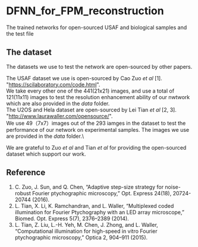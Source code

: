 # DFNN_for_FPM_reconstruction
The trained networks for open-sourced USAF and biological samples and the test file
## The dataset
The datasets we use to test the network are open-sourced by other papers. 

The USAF dataset we use is open-sourced by Cao Zuo *et al* [1]. \
"https://scilaboratory.com/code.html". \
We take every other one of the 441(21x21) images, and use a total of 121(11x11) images to test the resolution enhancement ability of our nwtwork which are also provided in the *data* folder. \
The U2OS and Hela dataset are open-sourced by Lei Tian *et al* [2, 3].\
"http://www.laurawaller.com/opensource/". \
We use 49（7x7）images out of the 293 iamges in the dataset to test the performance of our network on experimental samples. The images we use are provided in the *data* folder.\


We are grateful to Zuo *et al* and Tian *et al* for providing the open-sourced dataset which support our work.

## Reference
1. C. Zuo, J. Sun, and Q. Chen, “Adaptive step-size strategy for noise-robust Fourier ptychographic microscopy,” Opt. Express 24(18), 20724-20744 (2016). 
2. L. Tian, X. Li, K. Ramchandran, and L. Waller, “Multiplexed coded illumination for Fourier Ptychography with an LED array microscope,” Biomed. Opt. Express 5(7), 2376–2389 (2014).
3. L. Tian, Z. Liu, L.-H. Yeh, M. Chen, J. Zhong, and L. Waller, “Computational illumination for high-speed in vitro Fourier ptychographic microscopy,” Optica 2, 904–911 (2015).


